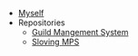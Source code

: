* [Myself](README.md)
* Repositories
    * [Guild Mangement System](https://github.com/chi2nagisa/Guild_Management_System)
    * [Sloving MPS](https://github.com/chi2nagisa/MPS)
